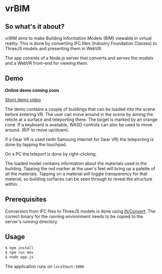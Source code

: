 # vrBIM

## So what's it about?

vrBIM aims to make Building Information Models (BIM) viewable in virtual reality. This is done by converting
IFC files (Industry Foundation Classes) to ThreeJS models and presenting them in WebVR.

The app consists of a Node.js server that converts and serves the models and a WebVR front-end for viewing them.

## Demo

**Online demo coming soon**

[Short demo video](https://www.youtube.com/watch?v=8FQWpi2sOlY)

The demo contains a couple of buildings that can be loaded into the scene before entering VR.
The user can move around in the scene by aiming the reticle at a surface and teleporting there. The target is
marked by an orange cone. If a keyboard is available, WASD controls can also be used to move around. (R/F to move up/down).

If a Gear VR is used (with Samsung Internet for Gear VR) the teleporting is done by tapping the touchpad.

On a PC the teleport is done by right-clicking.

The loaded model contains information about the materials used in the building. Tapping the red marker at the user's feet will bring up a palette of all the materials. Tapping on a material will toggle transparency for that material, so building surfaces can be seen through to reveal the structure within.

## Prerequisites

Conversion from IFC files to ThreeJS models is done using [IfcConvert](http://ifcopenshell.org/ifcconvert.html).
The correct binary for the running environment needs to be copied to the server's running directory.

## Usage
```bash
$ npm install
$ npm run dev
$ node app.js
```

The application runs on `localhost:3000`
